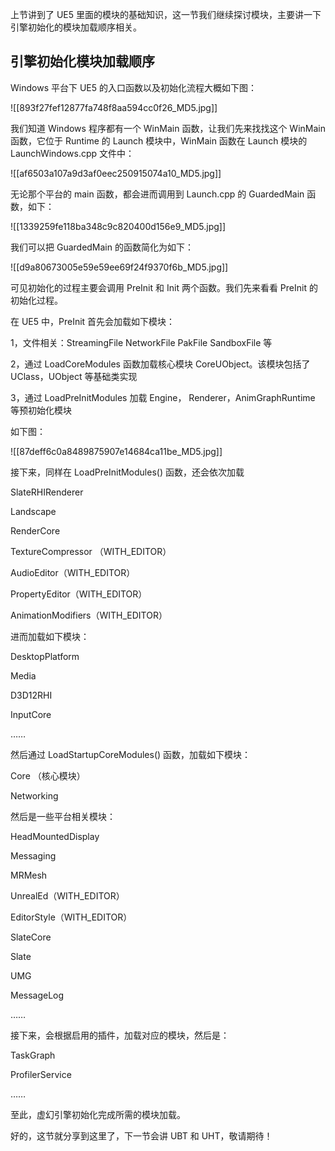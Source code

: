上节讲到了 UE5 里面的模块的基础知识，这一节我们继续探讨模块，主要讲一下引擎初始化的模块加载顺序相关。

## 引擎初始化模块加载顺序

Windows 平台下 UE5 的入口函数以及初始化流程大概如下图：

![[893f27fef12877fa748f8aa594cc0f26_MD5.jpg]]

我们知道 Windows 程序都有一个 WinMain 函数，让我们先来找找这个 WinMain 函数，它位于 Runtime 的 Launch 模块中，WinMain 函数在 Launch 模块的 LaunchWindows.cpp 文件中：

![[af6503a107a9d3af0eec250915074a10_MD5.jpg]]

无论那个平台的 main 函数，都会进而调用到 Launch.cpp 的 GuardedMain 函数，如下：

![[1339259fe118ba348c9c820400d156e9_MD5.jpg]]

我们可以把 GuardedMain 的函数简化为如下：

![[d9a80673005e59e59ee69f24f9370f6b_MD5.jpg]]

可见初始化的过程主要会调用 PreInit 和 Init 两个函数。我们先来看看 PreInit 的初始化过程。

在 UE5 中，PreInit 首先会加载如下模块：

1，文件相关：StreamingFile NetworkFile PakFile SandboxFile 等

2，通过 LoadCoreModules 函数加载核心模块 CoreUObject。该模块包括了 UClass，UObject 等基础类实现

3，通过 LoadPreInitModules 加载 Engine， Renderer，AnimGraphRuntime 等预初始化模块

如下图：

![[87deff6c0a8489875907e14684ca11be_MD5.jpg]]

接下来，同样在 LoadPreInitModules() 函数，还会依次加载

SlateRHIRenderer

Landscape

RenderCore

TextureCompressor （WITH_EDITOR）

AudioEditor（WITH_EDITOR）

PropertyEditor（WITH_EDITOR）

AnimationModifiers（WITH_EDITOR）

进而加载如下模块：

DesktopPlatform

Media

D3D12RHI

InputCore

……

然后通过 LoadStartupCoreModules() 函数，加载如下模块：

Core （核心模块）

Networking

然后是一些平台相关模块：

HeadMountedDisplay

Messaging

MRMesh

UnrealEd（WITH_EDITOR）

EditorStyle（WITH_EDITOR）

SlateCore

Slate

UMG

MessageLog

……

接下来，会根据启用的插件，加载对应的模块，然后是：

TaskGraph

ProfilerService

……

至此，虚幻引擎初始化完成所需的模块加载。

好的，这节就分享到这里了，下一节会讲 UBT 和 UHT，敬请期待！